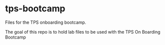 # tps-bootcamp
Files for the TPS onboarding bootcamp.  

The goal of this repo is to hold lab files to be used with the TPS On Boarding Bootcamp
